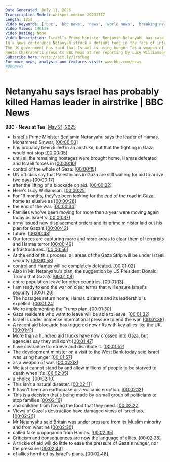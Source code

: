```yaml
---
Date Generated: July 11, 2025
Transcription Model: whisper medium 20231117
Length: 175s
Video Keywords: ['bbc', 'bbc news', 'news', 'world news', 'breaking news', 'world', 'america', 'usa news', 'Israel', 'genocide', 'Gaza', 'war', 'crimes', 'illegal', 'Netanyahu', 'criminal', 'court', 'occupied', 'territories', 'aid', 'food', 'water', 'medical', 'supplies', 'West', 'Bank', 'UN', 'United', 'Nations', 'Security', 'Council', 'atrocity', 'atrocities', 'starvation', 'hunger', 'weapon', 'Palestinian', 'terror', 'Hamas', 'terrorism', 'airstrike', 'European', 'hospital', 'Tom', 'Fletcher', 'humanitarian', 'killed', 'injured', 'bombed', 'arrest', 'warrants', 'Hague', 'ICC', 'Trump', 'October', '7th', 'hostages', 'ethnic', 'cleansing', 'Mohammed', 'Sinwar', 'dead', 'Yahya', 'India']
Video Views: 146139
Video Rating: None
Video Description: Israel’s Prime Minister Benjamin Netanyahu has said the Hamas leader Mohammed Sinwar has probably been killed in an airstrike in Gaza.   He’s the brother of the former Hamas leader Yahya Sinwar who was killed by Israeli forces in Gaza last October. 
In a news conference Netanyah struck a defiant tone in the face of international criticism, insisting that the entire Gaza Strip would be taken under Israeli security control and Hamas destroyed, in the latest Israeli military offensive. 
The UK government has said that Israel is using hunger “as a weapon of war” in Gaza and the UN has said the territory is facing famine.   Palestinians there are still waiting for aid to arrive after Israel eased an 11-week blockade.  Israeli officials said 93 trucks entered Gaza on Tuesday but the UN says that's a small fraction of what's needed and its teams have not been able to distribute the aid. 
Reeta Chakrabarti presents BBC News at Ten reporting by Lucy Williamson.
Subscribe here: http://bit.ly/1rbfUog
For more news, analysis and features visit: www.bbc.com/news 
#BBCNews
---
```


# Netanyahu says Israel has probably killed Hamas leader in airstrike | BBC News
**BBC - News at Ten:** [May 21, 2025](https://www.youtube.com/watch?v=wfkJhJDGqys)
*  Israel's Prime Minister Benjamin Netanyahu says the leader of Hamas, Mohammed Sinwar, [[00:00:00](https://www.youtube.com/watch?v=wfkJhJDGqys&t=0.0s)]
*  has probably been killed in an airstrike, but that the fighting in Gaza would not stop [[00:00:05](https://www.youtube.com/watch?v=wfkJhJDGqys&t=5.5200000000000005s)]
*  until all the remaining hostages were brought home, Hamas defeated and Israeli forces in [[00:00:10](https://www.youtube.com/watch?v=wfkJhJDGqys&t=10.200000000000001s)]
*  control of the whole of Gaza. [[00:00:15](https://www.youtube.com/watch?v=wfkJhJDGqys&t=15.52s)]
*  UN officials say that Palestinians in Gaza are still waiting for aid to arrive two days [[00:00:17](https://www.youtube.com/watch?v=wfkJhJDGqys&t=17.400000000000002s)]
*  after the lifting of a blockade on aid. [[00:00:22](https://www.youtube.com/watch?v=wfkJhJDGqys&t=22.84s)]
*  Here's Lucy Williamson. [[00:00:25](https://www.youtube.com/watch?v=wfkJhJDGqys&t=25.6s)]
*  For 19 months, they've been looking for the end of the road in Gaza, home as elusive as [[00:00:28](https://www.youtube.com/watch?v=wfkJhJDGqys&t=28.6s)]
*  the end of the war. [[00:00:34](https://www.youtube.com/watch?v=wfkJhJDGqys&t=34.84s)]
*  Families who've been moving for more than a year were moving again today as Israel's [[00:00:37](https://www.youtube.com/watch?v=wfkJhJDGqys&t=37.52s)]
*  army issued new displacement orders and its prime minister laid out his plan for Gaza's [[00:00:42](https://www.youtube.com/watch?v=wfkJhJDGqys&t=42.120000000000005s)]
*  future. [[00:00:48](https://www.youtube.com/watch?v=wfkJhJDGqys&t=48.480000000000004s)]
*  Our forces are capturing more and more areas to clear them of terrorists and Hamas terror [[00:00:49](https://www.youtube.com/watch?v=wfkJhJDGqys&t=49.480000000000004s)]
*  infrastructures. [[00:00:56](https://www.youtube.com/watch?v=wfkJhJDGqys&t=56.32s)]
*  At the end of this process, all areas of the Gaza Strip will be under Israeli security [[00:00:58](https://www.youtube.com/watch?v=wfkJhJDGqys&t=58.199999999999996s)]
*  control and Hamas will be completely defeated. [[00:01:02](https://www.youtube.com/watch?v=wfkJhJDGqys&t=62.839999999999996s)]
*  Also in Mr. Netanyahu's plan, the suggestion by US President Donald Trump that Gaza's [[00:01:08](https://www.youtube.com/watch?v=wfkJhJDGqys&t=68.24s)]
*  entire population leave for other countries. [[00:01:13](https://www.youtube.com/watch?v=wfkJhJDGqys&t=73.88s)]
*  I am ready to end the war on clear terms that will ensure Israel's security. [[00:01:20](https://www.youtube.com/watch?v=wfkJhJDGqys&t=80.08s)]
*  The hostages return home, Hamas disarms and its leadership is expelled. [[00:01:24](https://www.youtube.com/watch?v=wfkJhJDGqys&t=84.92s)]
*  We're implementing the Trump plan. [[00:01:30](https://www.youtube.com/watch?v=wfkJhJDGqys&t=90.52s)]
*  Gaza residents who want to leave will be able to leave. [[00:01:32](https://www.youtube.com/watch?v=wfkJhJDGqys&t=92.68s)]
*  Israel is under immense international pressure to end the war. [[00:01:38](https://www.youtube.com/watch?v=wfkJhJDGqys&t=98.32000000000001s)]
*  A recent aid blockade has triggered new rifts with key allies like the UK. [[00:01:41](https://www.youtube.com/watch?v=wfkJhJDGqys&t=101.68s)]
*  More than a hundred aid trucks have now crossed into Gaza, but agencies say they still don't [[00:01:47](https://www.youtube.com/watch?v=wfkJhJDGqys&t=107.2s)]
*  have clearance to retrieve and distribute it. [[00:01:52](https://www.youtube.com/watch?v=wfkJhJDGqys&t=112.92s)]
*  The development minister on a visit to the West Bank today said Israel was using hunger [[00:01:57](https://www.youtube.com/watch?v=wfkJhJDGqys&t=117.96000000000001s)]
*  as a weapon of war. [[00:02:03](https://www.youtube.com/watch?v=wfkJhJDGqys&t=123.48s)]
*  We just cannot stand by and allow millions of people to be starved to death when it's [[00:02:05](https://www.youtube.com/watch?v=wfkJhJDGqys&t=125.24000000000001s)]
*  a choice. [[00:02:10](https://www.youtube.com/watch?v=wfkJhJDGqys&t=130.6s)]
*  This isn't a natural disaster. [[00:02:11](https://www.youtube.com/watch?v=wfkJhJDGqys&t=131.6s)]
*  It hasn't been an earthquake or a volcanic eruption. [[00:02:12](https://www.youtube.com/watch?v=wfkJhJDGqys&t=132.84s)]
*  This is a decision that's being made by a small group of politicians to stop families [[00:02:16](https://www.youtube.com/watch?v=wfkJhJDGqys&t=136.36s)]
*  and children from having the food that they need. [[00:02:22](https://www.youtube.com/watch?v=wfkJhJDGqys&t=142.28s)]
*  Views of Gaza's destruction have damaged views of Israel too. [[00:02:26](https://www.youtube.com/watch?v=wfkJhJDGqys&t=146.48s)]
*  Mr Netanyahu said Britain was under pressure from its Muslim minority and from what he [[00:02:30](https://www.youtube.com/watch?v=wfkJhJDGqys&t=150.56s)]
*  called fake propaganda from Hamas. [[00:02:35](https://www.youtube.com/watch?v=wfkJhJDGqys&t=155.28s)]
*  Criticism and consequences are now the language of allies. [[00:02:38](https://www.youtube.com/watch?v=wfkJhJDGqys&t=158.76s)]
*  A trickle of aid will do little to ease the pressure of Gaza's hunger, nor the pressure [[00:02:43](https://www.youtube.com/watch?v=wfkJhJDGqys&t=163.12s)]
*  of allies horrified by Israel's plans. [[00:02:48](https://www.youtube.com/watch?v=wfkJhJDGqys&t=168.38s)]
